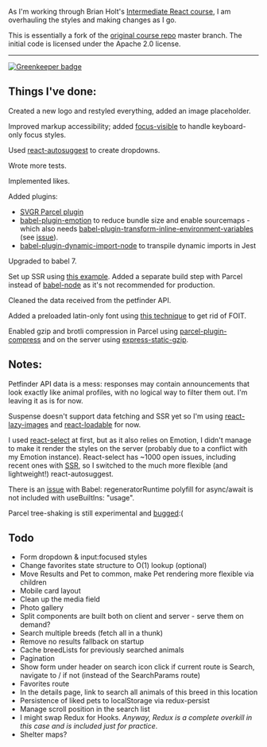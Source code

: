 As I'm working through Brian Holt's [Intermediate React course](https://bit.ly/react-v4), I am overhauling the styles and making changes as I go.

This is essentially a fork of the [original course repo](https://github.com/btholt/complete-intro-to-react-v4) master branch. The initial code is licensed under the Apache 2.0 license.

---

[![Greenkeeper badge](https://badges.greenkeeper.io/penumbra1/buddy.svg)](https://greenkeeper.io/)

## Things I've done:

Created a new logo and restyled everything, added an image placeholder.

Improved markup accessibility; added [focus-visible](https://github.com/WICG/focus-visible) to handle keyboard-only focus styles.

Used [react-autosuggest](https://www.npmjs.com/package/react-autosuggest) to create dropdowns.

Wrote more tests.

Implemented likes.

Added plugins:

- [SVGR Parcel plugin](https://www.npmjs.com/package/@svgr/parcel-plugin-svgr)
- [babel-plugin-emotion](https://github.com/emotion-js/emotion/tree/master/packages/babel-plugin-emotion) to reduce bundle size and enable sourcemaps - which also needs [babel-plugin-transform-inline-environment-variables](https://www.npmjs.com/package/babel-plugin-transform-inline-environment-variables) (see [issue](https://github.com/emotion-js/emotion/issues/1132)).
- [babel-plugin-dynamic-import-node](https://github.com/airbnb/babel-plugin-dynamic-import-node) to transpile dynamic imports in Jest

Upgraded to babel 7.

Set up SSR using [this example](https://github.com/reactivestack/parcel-react-ssr). Added a separate build step with Parcel instead of [babel-node](https://babeljs.io/docs/en/babel-node) as it's not recommended for production.

Cleaned the data received from the petfinder API.

Added a preloaded latin-only font using [this technique](http://ashton.codes/preload-google-fonts-using-resource-hints/) to get rid of FOIT.

Enabled gzip and brotli compression in Parcel using [parcel-plugin-compress](https://www.npmjs.com/package/parcel-plugin-compress) and on the server using [express-static-gzip](https://www.npmjs.com/package/express-static-gzip).

## Notes:

Petfinder API data is a mess: responses may contain announcements that look exactly like animal profiles, with no logical way to filter them out. I'm leaving it as is for now.

Suspense doesn't support data fetching and SSR yet so I'm using [react-lazy-images](https://www.npmjs.com/package/react-lazy-images) and [react-loadable](https://github.com/jamiebuilds/react-loadable) for now.

I used [react-select](https://github.com/JedWatson/react-select) at first, but as it also relies on Emotion, I didn't manage to make it render the styles on the server (probably due to a conflict with my Emotion instance). React-select has ~1000 open issues, including recent ones with [SSR](https://github.com/JedWatson/react-select/issues/3317), so I switched to the much more flexible (and lightweight!) react-autosuggest.

There is an [issue](https://github.com/babel/babel/issues/8829) with Babel: regeneratorRuntime polyfill for async/await is not included with useBuiltIns: "usage".

Parcel tree-shaking is still experimental and [bugged](https://github.com/parcel-bundler/parcel/issues/2300):(

## Todo

- Form dropdown & input:focused styles
- Change favorites state structure to O(1) lookup (optional)
- Move Results and Pet to common, make Pet rendering more flexible via children
- Mobile card layout
- Clean up the media field
- Photo gallery
- Split components are built both on client and server - serve them on demand?
- Search multiple breeds (fetch all in a thunk)
- Remove no results fallback on startup
- Cache breedLists for previously searched animals
- Pagination
- Show form under header on search icon click if current route is Search, navigate to / if not (instead of the SearchParams route)
- Favorites route
- In the details page, link to search all animals of this breed in this location
- Persistence of liked pets to localStorage via redux-persist
- Manage scroll position in the search list
- I might swap Redux for Hooks. _Anyway, Redux is a complete overkill in this case and is included just for practice_.
- Shelter maps?
